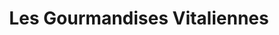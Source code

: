 ---
title: "Les Gourmandises Vitaliennes"
url: /saint-viaud/les-gourmandises-vitaliennes/
shop: boulangerie
---